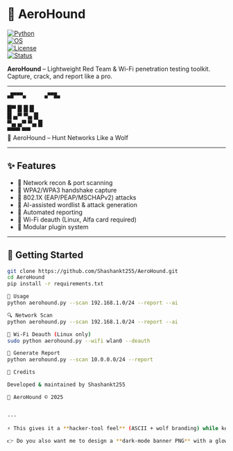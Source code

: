 # 🐺 AeroHound  

[![Python](https://img.shields.io/badge/python-3.11%2B-blue.svg?logo=python)](https://www.python.org/)  
[![OS](https://img.shields.io/badge/OS-Linux%20%7C%20Windows-lightgrey?logo=linux)](https://github.com/Shashankt255/AeroHound)  
[![License](https://img.shields.io/badge/License-MIT-green.svg)](LICENSE)  
[![Status](https://img.shields.io/badge/Status-Active-success.svg)](https://github.com/Shashankt255/AeroHound)  

**AeroHound** – Lightweight Red Team & Wi-Fi penetration testing toolkit.  
Capture, crack, and report like a pro.  

---

    ▄█▀▀▀▄      ▄▀▀█▄  
   █▀      █   █      █  
   █      ▄▀   ▀▄     █  
   ▀▄   ▄▀       ▀▄  █  
     ▀▀▀           ▀▀  
 🐺 AeroHound – Hunt Networks Like a Wolf


---

## ✨ Features
- 🔹 Network recon & port scanning
- 🔹 WPA2/WPA3 handshake capture
- 🔹 802.1X (EAP/PEAP/MSCHAPv2) attacks
- 🔹 AI-assisted wordlist & attack generation
- 🔹 Automated reporting
- 🔹 Wi-Fi deauth (Linux, Alfa card required)
- 🔹 Modular plugin system

---

## 🚀 Getting Started
```bash
git clone https://github.com/Shashankt255/AeroHound.git
cd AeroHound
pip install -r requirements.txt

📌 Usage
python aerohound.py --scan 192.168.1.0/24 --report --ai

🔍 Network Scan
python aerohound.py --scan 192.168.1.0/24 --report --ai

📡 Wi-Fi Deauth (Linux only)
sudo python aerohound.py --wifi wlan0 --deauth

📝 Generate Report
python aerohound.py --scan 10.0.0.0/24 --report

📢 Credits

Developed & maintained by Shashankt255

🐺 AeroHound © 2025


---

⚡ This gives it a **hacker-tool feel** (ASCII + wolf branding) while keeping it professional.  

👉 Do you also want me to design a **dark-mode banner PNG** with a glowing wolf logo that you can add at the very top instead of ASCII (so it looks even more pro on GitHub)?
